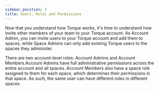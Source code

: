 ```yaml
---
sidebar_position: 3
title: Users, Roles and Permissions
---
```


Now that you understand how Torque works, it's time to understand how invite other members of your team to your Torque account. As Account Admin, you can invite users to your Torque account and add them to spaces, while Space Admins can only add existing Torque users to the spaces they administer. 

There are two account-level roles: Account Admins and Account Members.Account Admins have full administrative permissions across the entire account and all spaces. Account Members also have a space role assigned to them for each space, which determines their permissions in that space. As such, the same user can have different roles in different spaces.
